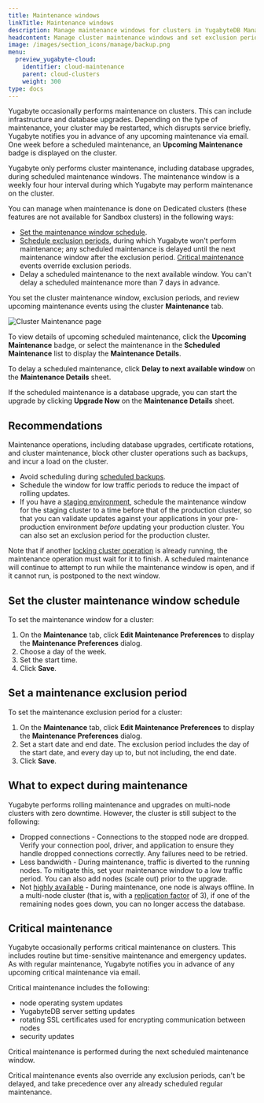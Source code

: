 ```yaml
---
title: Maintenance windows
linkTitle: Maintenance windows
description: Manage maintenance windows for clusters in YugabyteDB Managed.
headcontent: Manage cluster maintenance windows and set exclusion periods
image: /images/section_icons/manage/backup.png
menu:
  preview_yugabyte-cloud:
    identifier: cloud-maintenance
    parent: cloud-clusters
    weight: 300
type: docs
---
```


Yugabyte occasionally performs maintenance on clusters. This can include infrastructure and database upgrades. Depending on the type of maintenance, your cluster may be restarted, which disrupts service briefly. Yugabyte notifies you in advance of any upcoming maintenance via email. One week before a scheduled maintenance, an **Upcoming Maintenance** badge is displayed on the cluster.

Yugabyte only performs cluster maintenance, including database upgrades, during scheduled maintenance windows. The maintenance window is a weekly four hour interval during which Yugabyte may perform maintenance on the cluster.

You can manage when maintenance is done on Dedicated clusters (these features are not available for Sandbox clusters) in the following ways:

- [Set the maintenance window schedule](#set-the-cluster-maintenance-window-schedule).
- [Schedule exclusion periods](#set-a-maintenance-exclusion-period), during which Yugabyte won't perform maintenance; any scheduled maintenance is delayed until the next maintenance window after the exclusion period. [Critical maintenance](#critical-maintenance) events override exclusion periods.
- Delay a scheduled maintenance to the next available window. You can't delay a scheduled maintenance more than 7 days in advance.

You set the cluster maintenance window, exclusion periods, and review upcoming maintenance events using the cluster **Maintenance** tab.

![Cluster Maintenance page](/images/yb-cloud/cloud-clusters-maintenance.png)

To view details of upcoming scheduled maintenance, click the **Upcoming Maintenance** badge, or select the maintenance in the **Scheduled Maintenance** list to display the **Maintenance Details**.

To delay a scheduled maintenance, click **Delay to next available window** on the **Maintenance Details** sheet.

If the scheduled maintenance is a database upgrade, you can start the upgrade by clicking **Upgrade Now** on the **Maintenance Details** sheet.

## Recommendations

Maintenance operations, including database upgrades, certificate rotations, and cluster maintenance, block other cluster operations such as backups, and incur a load on the cluster.

- Avoid scheduling during [scheduled backups](../backup-clusters/).
- Schedule the window for low traffic periods to reduce the impact of rolling updates.
- If you have a [staging environment](../../cloud-basics/create-clusters-overview/#staging-cluster), schedule the maintenance window for the staging cluster to a time before that of the production cluster, so that you can validate updates against your applications in your pre-production environment _before_ updating your production cluster. You can also set an exclusion period for the production cluster.

Note that if another [locking cluster operation](../#locking-operations) is already running, the maintenance operation must wait for it to finish. A scheduled maintenance will continue to attempt to run while the maintenance window is open, and if it cannot run, is postponed to the next window.

## Set the cluster maintenance window schedule

To set the maintenance window for a cluster:

1. On the **Maintenance** tab, click **Edit Maintenance Preferences** to display the **Maintenance Preferences** dialog.
1. Choose a day of the week.
1. Set the start time.
1. Click **Save**.

## Set a maintenance exclusion period

To set the maintenance exclusion period for a cluster:

1. On the **Maintenance** tab, click **Edit Maintenance Preferences** to display the **Maintenance Preferences** dialog.
1. Set a start date and end date. The exclusion period includes the day of the start date, and every day up to, but not including, the end date.
1. Click **Save**.

## What to expect during maintenance

Yugabyte performs rolling maintenance and upgrades on multi-node clusters with zero downtime. However, the cluster is still subject to the following:

- Dropped connections - Connections to the stopped node are dropped. Verify your connection pool, driver, and application to ensure they handle dropped connections correctly. Any failures need to be retried.
- Less bandwidth - During maintenance, traffic is diverted to the running nodes. To mitigate this, set your maintenance window to a low traffic period. You can also add nodes (scale out) prior to the upgrade.
- Not [highly available](../../../architecture/core-functions/high-availability/) - During maintenance, one node is always offline. In a multi-node cluster (that is, with a [replication factor](../../../architecture/docdb-replication/replication/) of 3), if one of the remaining nodes goes down, you can no longer access the database.

## Critical maintenance

Yugabyte occasionally performs critical maintenance on clusters. This includes routine but time-sensitive maintenance and emergency updates. As with regular maintenance, Yugabyte notifies you in advance of any upcoming critical maintenance via email.

Critical maintenance includes the following:

- node operating system updates
- YugabyteDB server setting updates
- rotating SSL certificates used for encrypting communication between nodes
- security updates

Critical maintenance is performed during the next scheduled maintenance window.

Critical maintenance events also override any exclusion periods, can't be delayed, and take precedence over any already scheduled regular maintenance.
